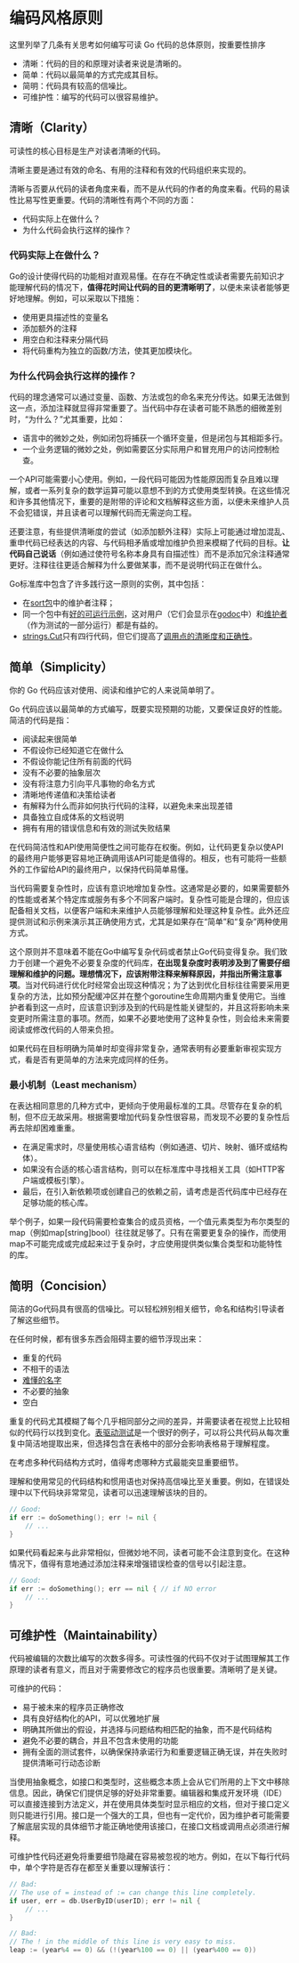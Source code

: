 # 编码风格原则

这里列举了几条有关思考如何编写可读 Go 代码的总体原则，按重要性排序

+ 清晰：代码的目的和原理对读者来说是清晰的。
+ 简单：代码以最简单的方式完成其目标。
+ 简明：代码具有较高的信噪比。
+ 可维护性：编写的代码可以很容易维护。

## 清晰（Clarity）

可读性的核心目标是生产对读者清晰的代码。

清晰主要是通过有效的命名、有用的注释和有效的代码组织来实现的。

清晰与否要从代码的读者角度来看，而不是从代码的作者的角度来看。代码的易读性比易写性更重要。代码的清晰性有两个不同的方面：

+ 代码实际上在做什么？
+ 为什么代码会执行这样的操作？

### 代码实际上在做什么？

Go的设计使得代码的功能相对直观易懂。在存在不确定性或读者需要先前知识才能理解代码的情况下，**值得花时间让代码的目的更清晰明了**，以便未来读者能够更好地理解。例如，可以采取以下措施：

+ 使用更具描述性的变量名
+ 添加额外的注释
+ 用空白和注释来分隔代码
+ 将代码重构为独立的函数/方法，使其更加模块化。

### 为什么代码会执行这样的操作？

代码的理念通常可以通过变量、函数、方法或包的命名来充分传达。如果无法做到这一点，添加注释就显得非常重要了。当代码中存在读者可能不熟悉的细微差别时，“为什么？”尤其重要，比如：

+ 语言中的微妙之处，例如闭包将捕获一个循环变量，但是闭包与其相距多行。
+ 一个业务逻辑的微妙之处，例如需要区分实际用户和冒充用户的访问控制检查。

一个API可能需要小心使用。例如，一段代码可能因为性能原因而复杂且难以理解，或者一系列复杂的数学运算可能以意想不到的方式使用类型转换。在这些情况和许多其他情况下，重要的是附带的评论和文档解释这些方面，以便未来维护人员不会犯错误，并且读者可以理解代码而无需逆向工程。

还要注意，有些提供清晰度的尝试（如添加额外注释）实际上可能通过增加混乱、重申代码已经表达的内容、与代码相矛盾或增加维护负担来模糊了代码的目标。**让代码自己说话**（例如通过使符号名称本身具有自描述性）而不是添加冗余注释通常更好。注释往往更适合解释为什么要做某事，而不是说明代码正在做什么。

Go标准库中包含了许多践行这一原则的实例，其中包括：

+ 在[sort包](https://cs.opensource.google/go/go/+/refs/tags/go1.19.2:src/sort/sort.go)中的维护者注释；
+ 同一个包中有[好的可运行示例](https://cs.opensource.google/go/go/+/refs/tags/go1.19.2:src/sort/example_search_test.go)，这对用户（它们会显示在[godoc](https://pkg.go.dev/sort#pkg-examples)中）和[维护者](https://google.github.io/styleguide/go/decisions#examples)（作为测试的一部分运行）都是有益的。
+ [strings.Cut](https://pkg.go.dev/strings#Cut)只有四行代码，但它们提高了[调用点的清晰度和正确性](https://github.com/golang/go/issues/46336)。

## 简单（Simplicity）

你的 Go 代码应该对使用、阅读和维护它的人来说简单明了。

Go 代码应该以最简单的方式编写，既要实现预期的功能，又要保证良好的性能。简洁的代码是指：

+ 阅读起来很简单
+ 不假设你已经知道它在做什么
+ 不假设你能记住所有前面的代码
+ 没有不必要的抽象层次
+ 没有将注意力引向平凡事物的命名方式
+ 清晰地传递值和决策给读者
+ 有解释为什么而非如何执行代码的注释，以避免未来出现差错
+ 具备独立自成体系的文档说明
+ 拥有有用的错误信息和有效的测试失败结果

在代码简洁性和API使用简便性之间可能存在权衡。例如，让代码更复杂以使API的最终用户能够更容易地正确调用该API可能是值得的。相反，也有可能将一些额外的工作留给API的最终用户，以保持代码简单易懂。

当代码需要复杂性时，应该有意识地增加复杂性。这通常是必要的，如果需要额外的性能或者某个特定库或服务有多个不同客户端时。复杂性可能是合理的，但应该配备相关文档，以便客户端和未来维护人员能够理解和处理这种复杂性。此外还应提供测试和示例来演示其正确使用方式，尤其是如果存在“简单”和“复杂”两种使用方式。

这个原则并不意味着不能在Go中编写复杂代码或者禁止Go代码变得复杂。我们致力于创建一个避免不必要复杂度的代码库，**在出现复杂度时表明涉及到了需要仔细理解和维护的问题。理想情况下，应该附带注释来解释原因，并指出所需注意事项**。当对代码进行优化时经常会出现这种情况；为了达到优化目标往往需要采用更复杂的方法，比如预分配缓冲区并在整个goroutine生命周期内重复使用它。当维护者看到这一点时，应该意识到涉及到的代码是性能关键型的，并且这将影响未来变更时所需注意的事项。然而，如果不必要地使用了这种复杂性，则会给未来需要阅读或修改代码的人带来负担。

如果代码在目标明确为简单时却变得非常复杂，通常表明有必要重新审视实现方式，看是否有更简单的方法来完成同样的任务。

### 最小机制（Least mechanism）

在表达相同意思的几种方式中，更倾向于使用最标准的工具。尽管存在复杂的机制，但不应无故采用。根据需要增加代码复杂性很容易，而发现不必要的复杂性后再去除却困难重重。

+ 在满足需求时，尽量使用核心语言结构（例如通道、切片、映射、循环或结构体）。
+ 如果没有合适的核心语言结构，则可以在标准库中寻找相关工具（如HTTP客户端或模板引擎）。
+ 最后，在引入新依赖项或创建自己的依赖之前，请考虑是否代码库中已经存在足够功能的核心库。

举个例子，如果一段代码需要检查集合的成员资格，一个值元素类型为布尔类型的map（例如map[string]bool）往往就足够了。只有在需要更复杂的操作，而使用map不可能完成或完成起来过于复杂时，才应使用提供类似集合类型和功能特性的库。

## 简明（Concision）

简洁的Go代码具有很高的信噪比。可以轻松辨别相关细节，命名和结构引导读者了解这些细节。

在任何时候，都有很多东西会阻碍主要的细节浮现出来：

+ 重复的代码
+ 不相干的语法
+ [难懂的名字](https://google.github.io/styleguide/go/guide#naming)
+ 不必要的抽象
+ 空白

重复的代码尤其模糊了每个几乎相同部分之间的差异，并需要读者在视觉上比较相似的代码行以找到变化。[表驱动测试](https://github.com/golang/go/wiki/TableDrivenTests)是一个很好的例子，可以将公共代码从每次重复中简洁地提取出来，但选择包含在表格中的部分会影响表格易于理解程度。

在考虑多种代码结构方式时，值得考虑哪种方式最能突显重要细节。

理解和使用常见的代码结构和惯用语也对保持高信噪比至关重要。例如，在错误处理中以下代码块非常常见，读者可以迅速理解该块的目的。

```go
// Good:
if err := doSomething(); err != nil {
    // ...
}
```

如果代码看起来与此非常相似，但微妙地不同，读者可能不会注意到变化。在这种情况下，值得有意地通过添加注释来增强错误检查的信号以引起注意。

```go
// Good:
if err := doSomething(); err == nil { // if NO error
    // ...
}
```

## 可维护性（Maintainability）

代码被编辑的次数比编写的次数多得多。可读性强的代码不仅对于试图理解其工作原理的读者有意义，而且对于需要修改它的程序员也很重要。清晰明了是关键。

可维护的代码：

+ 易于被未来的程序员正确修改
+ 具有良好结构化的API，可以优雅地扩展
+ 明确其所做出的假设，并选择与问题结构相匹配的抽象，而不是代码结构
+ 避免不必要的耦合，并且不包含未使用的功能
+ 拥有全面的测试套件，以确保保持承诺行为和重要逻辑正确无误，并在失败时提供清晰可行动态诊断

当使用抽象概念，如接口和类型时，这些概念本质上会从它们所用的上下文中移除信息。因此，确保它们提供足够的好处非常重要。编辑器和集成开发环境（IDE）可以直接连接到方法定义，并在使用具体类型时显示相应的文档，但对于接口定义则只能进行引用。接口是一个强大的工具，但也有一定代价，因为维护者可能需要了解底层实现的具体细节才能正确地使用该接口，在接口文档或调用点必须进行解释。

可维护性代码还避免将重要细节隐藏在容易被忽视的地方。例如，在以下每行代码中，单个字符是否存在都至关重要以理解该行：

```go
// Bad:
// The use of = instead of := can change this line completely.
if user, err = db.UserByID(userID); err != nil {
    // ...
}
```

```go
// Bad:
// The ! in the middle of this line is very easy to miss.
leap := (year%4 == 0) && (!(year%100 == 0) || (year%400 == 0))
```

